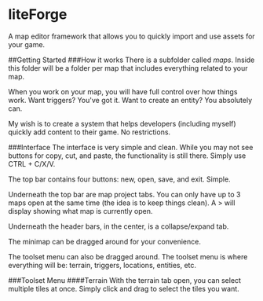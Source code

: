 # liteForge
A map editor framework that allows you to quickly import and use assets for your game. 

##Getting Started
###How it works
There is a subfolder called _maps_. Inside this folder will be a folder per map that includes everything related to your map.

When you work on your map, you will have full control over how things work. Want triggers? You've got it. Want to create an entity? You absolutely can.

My wish is to create a system that helps developers (including myself) quickly add content to their game. No restrictions.

###Interface
The interface is very simple and clean. While you may not see buttons for copy, cut, and paste, the functionality is still there. Simply use CTRL + C/X/V.

The top bar contains four buttons: new, open, save, and exit. Simple.

Underneath the top bar are map project tabs. You can only have up to 3 maps open at the same time (the idea is to keep things clean). A > will display showing what map is currently open. 

Underneath the header bars, in the center, is a collapse/expand tab.

The minimap can be dragged around for your convenience.

The toolset menu can also be dragged around. The toolset menu is where everything will be: terrain, triggers, locations, entities, etc.

###Toolset Menu
####Terrain
With the terrain tab open, you can select multiple tiles at once. Simply click and drag to select the tiles you want. 